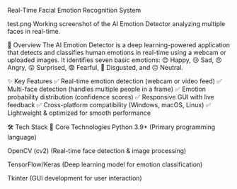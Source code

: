 Real-Time Facial Emotion Recognition System

test.png
Working screenshot of the AI Emotion Detector analyzing multiple faces in real-time.

📌 Overview
The AI Emotion Detector is a deep learning-powered application that detects and classifies human emotions in real-time using a webcam or uploaded images. It identifies seven basic emotions: 😊 Happy, 😢 Sad, 😠 Angry, 😲 Surprised, 😨 Fearful, 🤢 Disgusted, and 😐 Neutral.

✨ Key Features
✅ Real-time emotion detection (webcam or video feed)
✅ Multi-face detection (handles multiple people in a frame)
✅ Emotion probability distribution (confidence scores)
✅ Responsive GUI with live feedback
✅ Cross-platform compatibility (Windows, macOS, Linux)
✅ Lightweight & optimized for smooth performance


🛠 Tech Stack
🔹 Core Technologies
Python 3.9+ (Primary programming language)

OpenCV (cv2) (Real-time face detection & image processing)

TensorFlow/Keras (Deep learning model for emotion classification)

Tkinter (GUI development for user interaction)